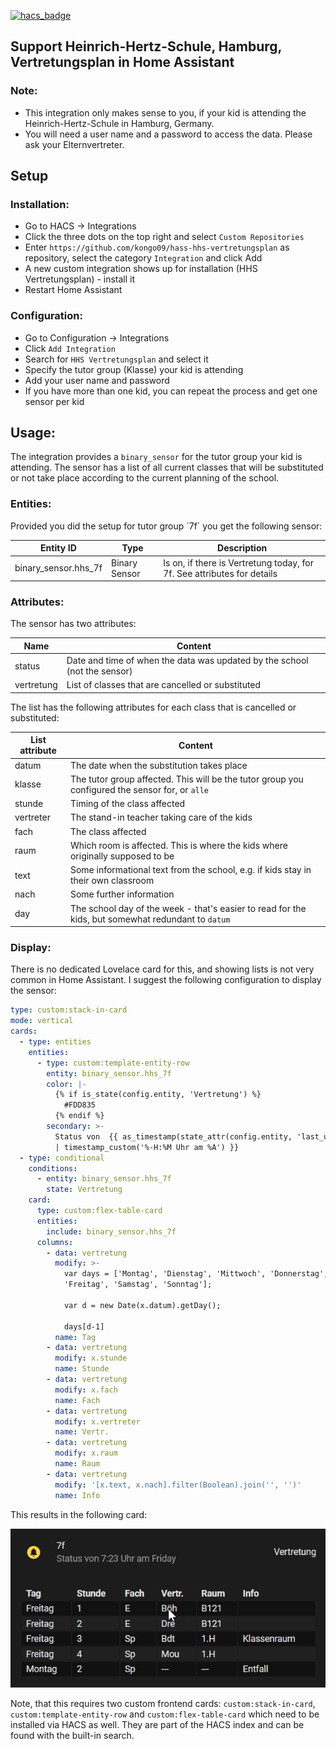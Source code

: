 [![hacs_badge](https://img.shields.io/badge/HACS-Custom-orange.svg?style=for-the-badge)](https://github.com/custom-components/hacs)


## Support Heinrich-Hertz-Schule, Hamburg, Vertretungsplan in Home Assistant

### Note:

* This integration only makes sense to you, if your kid is attending the Heinrich-Hertz-Schule in Hamburg, Germany.
* You will need a user name and a password to access the data. Please ask your Elternvertreter.
    
  
## Setup

### Installation:
* Go to HACS -> Integrations
* Click the three dots on the top right and select `Custom Repositories`
* Enter `https://github.com/kongo09/hass-hhs-vertretungsplan` as repository, select the category `Integration` and click Add
* A new custom integration shows up for installation (HHS Vertretungsplan) - install it
* Restart Home Assistant
  
  
### Configuration:
* Go to Configuration -> Integrations
* Click `Add Integration`
* Search for `HHS Vertretungsplan` and select it
* Specify the tutor group (Klasse) your kid is attending
* Add your user name and password
* If you have more than one kid, you can repeat the process and get one sensor per kid
  
  
## Usage:

The integration provides a `binary_sensor` for the tutor group your kid is attending. The sensor has a list of all current
classes that will be substituted or not take place according to the current planning of the school.
  
### Entities:

Provided you did the setup for tutor group ´7f´ you get the following sensor:

| Entity ID                      | Type               |  Description                                                               |
|--------------------------------|--------------------|----------------------------------------------------------------------------|
| binary_sensor.hhs_7f           | Binary Sensor      |  Is on, if there is Vertretung today, for 7f. See attributes for details   |

### Attributes:

The sensor has two attributes:

| Name               | Content                                                                                                 |
|--------------------|---------------------------------------------------------------------------------------------------------|
| status             | Date and time of when the data was updated by the school (not the sensor)                               |
| vertretung         | List of classes that are cancelled or substituted                                                       |

The list has the following attributes for each class that is cancelled or substituted:

| List attribute     | Content                                                                                                 |
|--------------------|---------------------------------------------------------------------------------------------------------|
| datum              | The date when the substitution takes place                                                              |
| klasse             | The tutor group affected. This will be the tutor group you configured the sensor for, or `alle`         |
| stunde             | Timing of the class affected                                                                            |
| vertreter          | The stand-in teacher taking care of the kids                                                            |
| fach               | The class affected                                                                                      |
| raum               | Which room is affected. This is where the kids where originally supposed to be                          |
| text               | Some informational text from the school, e.g. if kids stay in their own classroom                       |
| nach               | Some further information                                                                                |
| day                | The school day of the week - that's easier to read for the kids, but somewhat redundant to `datum`      |

### Display:

There is no dedicated Lovelace card for this, and showing lists is not very common in Home Assistant.
I suggest the following configuration to display the sensor:

```yaml
type: custom:stack-in-card
mode: vertical
cards:
  - type: entities
    entities:
      - type: custom:template-entity-row
        entity: binary_sensor.hhs_7f
        color: |-
          {% if is_state(config.entity, 'Vertretung') %}
            #FDD835
          {% endif %}
        secondary: >-
          Status von  {{ as_timestamp(state_attr(config.entity, 'last_update'))
          | timestamp_custom('%-H:%M Uhr am %A') }}
  - type: conditional
    conditions:
      - entity: binary_sensor.hhs_7f
        state: Vertretung
    card:
      type: custom:flex-table-card
      entities:
        include: binary_sensor.hhs_7f
      columns:
        - data: vertretung
          modify: >-
            var days = ['Montag', 'Dienstag', 'Mittwoch', 'Donnerstag',
            'Freitag', 'Samstag', 'Sonntag'];

            var d = new Date(x.datum).getDay();

            days[d-1]
          name: Tag
        - data: vertretung
          modify: x.stunde
          name: Stunde
        - data: vertretung
          modify: x.fach
          name: Fach
        - data: vertretung
          modify: x.vertreter
          name: Vertr.
        - data: vertretung
          modify: x.raum
          name: Raum
        - data: vertretung
          modify: '[x.text, x.nach].filter(Boolean).join('', '')'
          name: Info

```

This results in the following card:

![Lovelace Card](images/lovelace.png)

Note, that this requires two custom frontend cards: `custom:stack-in-card`, `custom:template-entity-row` and `custom:flex-table-card`
which need to be installed via HACS as well. They are part of the HACS index and can be found with the built-in search.
